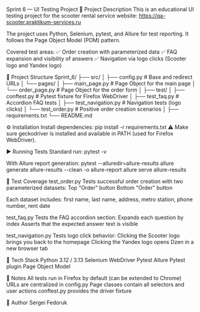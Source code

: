 Sprint 6 — UI Testing Project
🧪 Project Description
This is an educational UI testing project for the scooter rental service website:
https://qa-scooter.praktikum-services.ru

The project uses Python, Selenium, pytest, and Allure for test reporting.
It follows the Page Object Model (POM) pattern.

Covered test areas:
✅ Order creation with parameterized data
✅ FAQ expansion and visibility of answers
✅ Navigation via logo clicks (Scooter logo and Yandex logo)

📁 Project Structure
Sprint_6/
├── src/
│   ├── config.py                # Base and redirect URLs
│   └── pages/
│       ├── main_page.py        # Page Object for the main page
│       └── order_page.py       # Page Object for the order form
│
├── test/
│   ├── conftest.py             # Pytest fixture for Firefox WebDriver
│   ├── test_faq.py             # Accordion FAQ tests
│   ├── test_navigation.py      # Navigation tests (logo clicks)
│   └── test_order.py           # Positive order creation scenarios
│
├── requirements.txt
└── README.md

⚙️ Installation
Install dependencies:
pip install -r requirements.txt
⚠️ Make sure geckodriver is installed and available in PATH (used for Firefox WebDriver).

▶️ Running Tests
Standard run:
pytest -v

With Allure report generation:
pytest --alluredir=allure-results
allure generate allure-results --clean -o allure-report
allure serve allure-results

📌 Test Coverage
test_order.py
Tests successful order creation with two parameterized datasets:
Top "Order" button
Bottom "Order" button

Each dataset includes:
first name, last name, address, metro station, phone number, rent date

test_faq.py
Tests the FAQ accordion section:
Expands each question by index
Asserts that the expected answer text is visible

test_navigation.py
Tests logo click behavior:
Clicking the Scooter logo brings you back to the homepage
Clicking the Yandex logo opens Dzen in a new browser tab

🔧 Tech Stack
Python 3.12 / 3.13
Selenium WebDriver
Pytest
Allure Pytest plugin
Page Object Model

🧠 Notes
All tests run in Firefox by default (can be extended to Chrome)
URLs are centralized in config.py
Page classes contain all selectors and user actions
conftest.py provides the driver fixture

👤 Author
Sergei Fedoruk